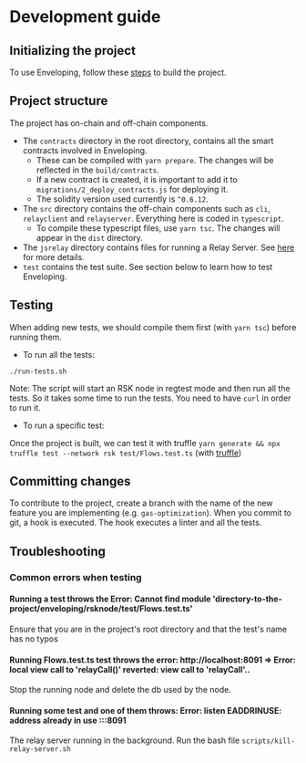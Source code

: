 # Development guide

## Initializing the project

To use Enveloping, follow these [steps](../docs/launching_enveloping.md) to build the project.

## Project structure

The project has on-chain and off-chain components.

-   The `contracts` directory in the root directory, contains all the smart contracts involved in Enveloping.
    -   These can be compiled with `yarn prepare`. The changes will be reflected in the `build/contracts`.
    -   If a new contract is created, it is important to add it to `migrations/2_deploy_contracts.js` for deploying it.
    -   The solidity version used currently is `^0.6.12`.
-   The `src` directory contains the off-chain components such as `cli`, `relayclient` and `relayserver`. Everything here is coded in `typescript`.
    -   To compile these typescript files, use `yarn tsc`. The changes will appear in the `dist` directory.
-   The `jsrelay` directory contains files for running a Relay Server. See [here](docs/launching_enveloping.md) for more details.
-   `test` contains the test suite. See section below to learn how to test Enveloping.

## Testing

When adding new tests, we should compile them first (with `yarn tsc`) before running them.

-   To run all the tests:

`./run-tests.sh`

Note: The script will start an RSK node in regtest mode and then run all the tests. So it takes some time to run the tests. You need to have `curl` in order to run it.

-   To run a specific test:

Once the project is built, we can test it with truffle
`yarn generate && npx truffle test --network rsk test/Flows.test.ts` (with [truffle](https://www.trufflesuite.com/))

## Committing changes

To contribute to the project, create a branch with the name of the new feature you are implementing (e.g. `gas-optimization`). When you commit to git, a hook is executed. The hook executes a linter and all the tests.

## Troubleshooting <a id="c07"></a>

### Common errors when testing

#### Running a test throws the Error: Cannot find module 'directory-to-the-project/enveloping/rsknode/test/Flows.test.ts'

Ensure that you are in the project's root directory and that the test's name has no typos

#### Running Flows.test.ts test throws the error: http://localhost:8091 => Error: local view call to 'relayCall()' reverted: view call to 'relayCall'..

Stop the running node and delete the db used by the node.

#### Running some test and one of them throws: Error: listen EADDRINUSE: address already in use :::8091

The relay server running in the background. Run the bash file `scripts/kill-relay-server.sh`
